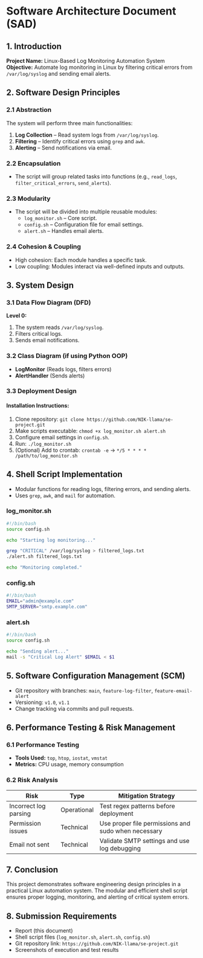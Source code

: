 # Software Architecture Document (SAD)

## **1. Introduction**
**Project Name:** Linux-Based Log Monitoring Automation System  
**Objective:** Automate log monitoring in Linux by filtering critical errors from `/var/log/syslog` and sending email alerts.

## **2. Software Design Principles**

### **2.1 Abstraction**
The system will perform three main functionalities:
1. **Log Collection** – Read system logs from `/var/log/syslog`.
2. **Filtering** – Identify critical errors using `grep` and `awk`.
3. **Alerting** – Send notifications via email.

### **2.2 Encapsulation**
- The script will group related tasks into functions (e.g., `read_logs`, `filter_critical_errors`, `send_alerts`).

### **2.3 Modularity**
- The script will be divided into multiple reusable modules:
  - `log_monitor.sh` – Core script.
  - `config.sh` – Configuration file for email settings.
  - `alert.sh` – Handles email alerts.

### **2.4 Cohesion & Coupling**
- High cohesion: Each module handles a specific task.
- Low coupling: Modules interact via well-defined inputs and outputs.

## **3. System Design**

### **3.1 Data Flow Diagram (DFD)**
**Level 0:**
1. The system reads `/var/log/syslog`.
2. Filters critical logs.
3. Sends email notifications.

### **3.2 Class Diagram (if using Python OOP)**
- **LogMonitor** (Reads logs, filters errors)
- **AlertHandler** (Sends alerts)

### **3.3 Deployment Design**
#### **Installation Instructions:**
1. Clone repository: `git clone https://github.com/NIK-llama/se-project.git`
2. Make scripts executable: `chmod +x log_monitor.sh alert.sh`
3. Configure email settings in `config.sh`.
4. Run: `./log_monitor.sh`
5. (Optional) Add to crontab: `crontab -e` → `*/5 * * * * /path/to/log_monitor.sh`

## **4. Shell Script Implementation**
- Modular functions for reading logs, filtering errors, and sending alerts.
- Uses `grep`, `awk`, and `mail` for automation.

### **log_monitor.sh**
```bash
#!/bin/bash
source config.sh

echo "Starting log monitoring..."

grep "CRITICAL" /var/log/syslog > filtered_logs.txt
./alert.sh filtered_logs.txt

echo "Monitoring completed."
```

### **config.sh**
```bash
#!/bin/bash
EMAIL="admin@example.com"
SMTP_SERVER="smtp.example.com"
```

### **alert.sh**
```bash
#!/bin/bash
source config.sh

echo "Sending alert..."
mail -s "Critical Log Alert" $EMAIL < $1
```

## **5. Software Configuration Management (SCM)**
- Git repository with branches: `main`, `feature-log-filter`, `feature-email-alert`
- Versioning: `v1.0`, `v1.1`
- Change tracking via commits and pull requests.

## **6. Performance Testing & Risk Management**

### **6.1 Performance Testing**
- **Tools Used:** `top`, `htop`, `iostat`, `vmstat`
- **Metrics:** CPU usage, memory consumption

### **6.2 Risk Analysis**
| Risk | Type | Mitigation Strategy |
|------|------|---------------------|
| Incorrect log parsing | Operational | Test regex patterns before deployment |
| Permission issues | Technical | Use proper file permissions and sudo when necessary |
| Email not sent | Technical | Validate SMTP settings and use log debugging |

## **7. Conclusion**
This project demonstrates software engineering design principles in a practical Linux automation system. The modular and efficient shell script ensures proper logging, monitoring, and alerting of critical system errors.

## **8. Submission Requirements**
- Report (this document)
- Shell script files (`log_monitor.sh`, `alert.sh`, `config.sh`)
- Git repository link: `https://github.com/NIK-llama/se-project.git`
- Screenshots of execution and test results

